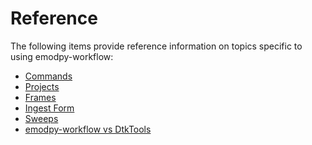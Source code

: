 # Reference
The following items provide reference information on topics specific to
using emodpy-workflow:

- [Commands](commands.md)
- [Projects](projects.md)
- [Frames](frames.md)
- [Ingest Form](ingest_form.md)
- [Sweeps](sweeps.md)
- [emodpy-workflow vs DtkTools](dtktools_comparison.md)
